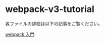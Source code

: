 # webpack-v3-tutorial
各ファイルの詳細は以下の記事をご覧ください。

[webpack 入門](http://qiita.com/soarflat/items/28bf799f7e0335b68186)